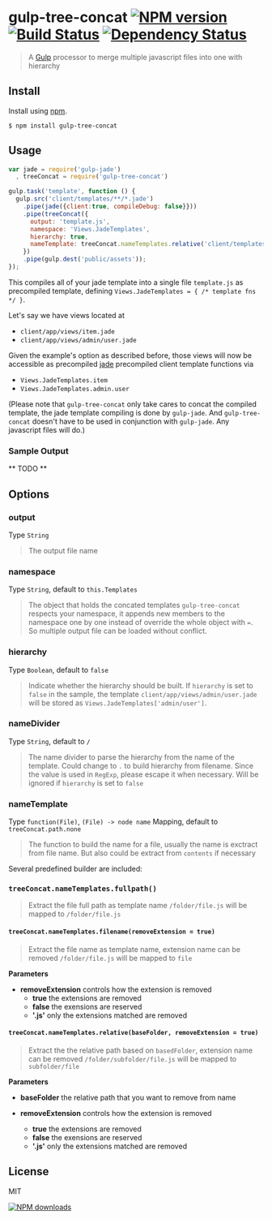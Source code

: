 gulp-tree-concat [![NPM version][npm-image]][npm-url] [![Build Status][ci-image]][ci-url] [![Dependency Status][depstat-image]][depstat-url]
================

> A [Gulp](http://gulpjs.com/) processor to merge multiple javascript files into one with hierarchy

## Install

Install using [npm](https://npmjs.org/package/gulp-tree-concat).

    $ npm install gulp-tree-concat

## Usage

```javascript
var jade = require('gulp-jade')
  , treeConcat = require('gulp-tree-concat')

gulp.task('template', function () {
  gulp.src('client/templates/**/*.jade')
    .pipe(jade({client:true, compileDebug: false}}))    
    .pipe(treeConcat({
      output: 'template.js',
      namespace: 'Views.JadeTemplates',
      hierarchy: true,
      nameTemplate: treeConcat.nameTemplates.relative('client/templates/')
    })
    .pipe(gulp.dest('public/assets'));
});
```

This compiles all of your jade template into a single file `template.js` as precompiled template,
defining `Views.JadeTemplates = { /* template fns */ }`.

Let's say we have views located at
- `client/app/views/item.jade` 
- `client/app/views/admin/user.jade`

Given the example's option as described before, those views
will now be accessible as precompiled [jade](http://jade-lang.com/) precompiled client template functions via

- `Views.JadeTemplates.item`
- `Views.JadeTemplates.admin.user`

(Please note that `gulp-tree-concat` only take cares to concat the compiled template, the jade template compiling is done by `gulp-jade`. And `gulp-tree-concat` doesn't have to be used in conjunction with `gulp-jade`. Any javascript files will do.)

### Sample Output

** TODO **

## Options

### output
Type `String`
> The output file name

### namespace
Type `String`, default to `this.Templates`
> The object that holds the concated templates
> `gulp-tree-concat` respects your namespace, it appends new members to the namespace one by one instead of override the whole object with `=`. So multiple output file can be loaded without conflict.

### hierarchy
Type `Boolean`, default to `false`
> Indicate whether the hierarchy should be built.
> If `hierarchy` is set to `false` in the sample, the template `client/app/views/admin/user.jade` will be stored as `Views.JadeTemplates['admin/user']`.

### nameDivider
Type `String`, default to `/`
> The name divider to parse the hierarchy from the name of the template.
> Could change to `.` to build hierarchy from filename. 
> Since the value is used in `RegExp`, please escape it when necessary.
> Will be ignored if `hierarchy` is set to `false`

### nameTemplate
Type `function(File)`, `(File) -> node name` Mapping, default to `treeConcat.path.none`
> The function to build the name for a file, usually the name is exctract from file name. But also could be extract from `contents` if necessary

Several predefined builder are included:

### `treeConcat.nameTemplates.fullpath()`

> Extract the file full path as template name
> `/folder/file.js` will be mapped to `/folder/file.js`

#### `treeConcat.nameTemplates.filename(removeExtension = true)`

> Extract the file name as template name, extension name can be removed
> `/folder/file.js` will be mapped to `file`

**Parameters**

* **removeExtension**  controls how the extension is removed
  * **true** the extensions are removed
  * **false** the exensions are reserved
  * **'.js'** only the extensions matched are removed

#### `treeConcat.nameTemplates.relative(baseFolder, removeExtension = true)`

> Extract the the relative path based on `basedFolder`, extension name can be removed
> `/folder/subfolder/file.js` will be mapped to `subfolder/file`

**Parameters**

* **baseFolder** the relative path that you want to remove from name

* **removeExtension**  controls how the extension is removed
  * **true** the extensions are removed
  * **false** the exensions are reserved
  * **'.js'** only the extensions matched are removed


## License
MIT

[![NPM downloads][npm-downloads]][npm-url]

[npm-url]: https://npmjs.org/package/gulp-tree-concat
[npm-image]: http://img.shields.io/npm/v/gulp-tree-concat.svg?style=flat
[npm-downloads]: http://img.shields.io/npm/dm/gulp-tree-concat.svg?style=flat

[ci-url]: https://drone.io/github.com/timnew/gulp-tree-concat/latest
[ci-image]: https://drone.io/github.com/timnew/gulp-tree-concat/status.png

[depstat-url]: https://gemnasium.com/timnew/gulp-tree-concat
[depstat-image]: http://img.shields.io/gemnasium/timnew/gulp-tree-concat.svg?style=flat
